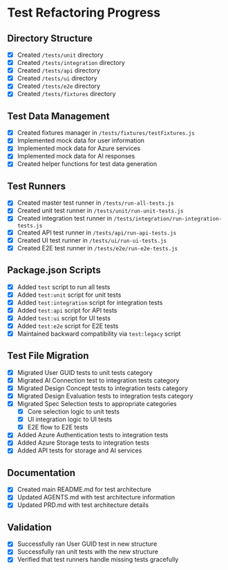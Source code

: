 # Test Refactoring Progress

## Directory Structure
- [x] Created `/tests/unit` directory
- [x] Created `/tests/integration` directory
- [x] Created `/tests/api` directory
- [x] Created `/tests/ui` directory
- [x] Created `/tests/e2e` directory
- [x] Created `/tests/fixtures` directory

## Test Data Management
- [x] Created fixtures manager in `/tests/fixtures/testFixtures.js`
- [x] Implemented mock data for user information
- [x] Implemented mock data for Azure services
- [x] Implemented mock data for AI responses
- [x] Created helper functions for test data generation

## Test Runners
- [x] Created master test runner in `/tests/run-all-tests.js`
- [x] Created unit test runner in `/tests/unit/run-unit-tests.js`
- [x] Created integration test runner in `/tests/integration/run-integration-tests.js`
- [x] Created API test runner in `/tests/api/run-api-tests.js`
- [x] Created UI test runner in `/tests/ui/run-ui-tests.js`
- [x] Created E2E test runner in `/tests/e2e/run-e2e-tests.js`

## Package.json Scripts
- [x] Added `test` script to run all tests
- [x] Added `test:unit` script for unit tests
- [x] Added `test:integration` script for integration tests
- [x] Added `test:api` script for API tests
- [x] Added `test:ui` script for UI tests
- [x] Added `test:e2e` script for E2E tests
- [x] Maintained backward compatibility via `test:legacy` script

## Test File Migration
- [x] Migrated User GUID tests to unit tests category
- [x] Migrated AI Connection test to integration tests category
- [x] Migrated Design Concept tests to integration tests category
- [x] Migrated Design Evaluation tests to integration tests category
- [x] Migrated Spec Selection tests to appropriate categories
  - [x] Core selection logic to unit tests
  - [x] UI integration logic to UI tests
  - [x] E2E flow to E2E tests
- [x] Added Azure Authentication tests to integration tests
- [x] Added Azure Storage tests to integration tests
- [x] Added API tests for storage and AI services

## Documentation
- [x] Created main README.md for test architecture
- [x] Updated AGENTS.md with test architecture information
- [x] Updated PRD.md with test architecture details

## Validation
- [x] Successfully ran User GUID test in new structure
- [x] Successfully ran unit tests with the new structure
- [x] Verified that test runners handle missing tests gracefully
